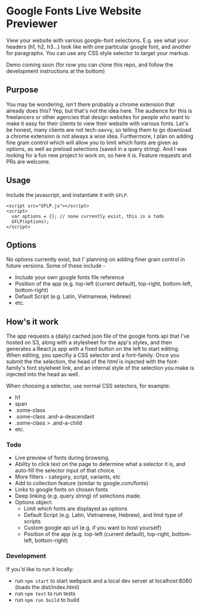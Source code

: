 # Google Fonts Live Website Previewer

View your website with various google-font selections. E.g. see what your headers (h1, h2, h3...) look like with one particular google font, and another for paragraphs. You can use any CSS style selector to target your markup.

Demo coming soon (for now you can clone this repo, and follow the development instructions at the bottom)

## Purpose
You may be wondering, isn't there probably a chrome extension that already does this? Yep, but that's not the idea here. The audience for this is freelancers or other agencies that design websites for people who want to make it easy for their clients to view their website with various fonts. Let's be honest, many clients are not tech-savvy, so telling them to go download a chrome extension is not always a wise idea. Furthermore, I plan on adding fine grain control which will allow you to limit which fonts are given as options, as well as preload selections (saved in a query string). And I was looking for a fun new project to work on, so here it is. Feature requests and PRs are welcome.

## Usage
Include the javascript, and instantiate it with `GFLP`.
```
<script src="GFLP.js"></script>
<script>
  var options = {}; // none currently exist, this is a todo
  GFLP(options);
</script>
```

## Options
No options currently exist, but I' planning on adding finer grain control in future versions. Some of these include -

 - Include your own google fonts file reference
 - Position of the app (e.g. top-left (current default), top-right, bottom-left, bottom-right)
 - Default Script (e.g. Latin, Vietnamese, Hebrew)
 - etc.

## How's it work
The app requests a (daily) cached json file of the google fonts api that I've hosted on S3, along with a stylesheet for the app's styles, and then generates a React.js app with a fixed button on the left to start editing. When editing, you specifiy a CSS selector and a font-family. Once you submit the the selection, the head of the html is injected with the font-family's font styleheet link, and an internal style of the selection you make is injected into the head as well.

When choosing a selector, use normal CSS selectors, for example:
 - h1
 - span
 - .some-class
 - .some-class .and-a-descendant
 - .some-class > .and-a-child
 - etc.

### Todo
 - Live preview of fonts during browsing.
 - Ability to click text on the page to determine what a selector it is, and auto-fill the selector input of that choice.
 - More filters - category, script, variants, etc
 - Add to collection feature (similar to google.com/fonts)
 - Links to google fonts on chosen fonts
 - Deep linking (e.g. query string) of selections made.
 - Options object:
   - Limit which fonts are displayed as options
   - Default Script (e.g. Latin, Vietnamese, Hebrew), and limit type of scripts
   - Custom google api url (e.g. if you want to host yourself)
   - Position of the app (e.g. top-left (current default), top-right, bottom-left, bottom-right)


### Development
If you'd like to run it locally:
 - run `npm start` to start webpack and a local dev server at localhost:8080 (loads the dist/index.html)
 - run `npm test` to run tests
 - run `npm run build` to build
